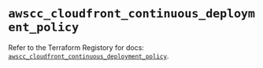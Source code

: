 # `awscc_cloudfront_continuous_deployment_policy`

Refer to the Terraform Registory for docs: [`awscc_cloudfront_continuous_deployment_policy`](https://registry.terraform.io/providers/hashicorp/awscc/0.70.0/docs/resources/cloudfront_continuous_deployment_policy).
